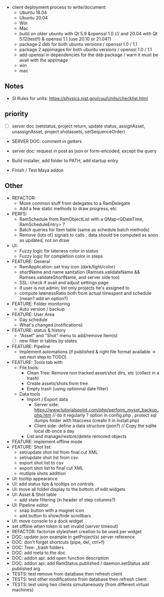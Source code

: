 - client deployment process to write/document:
    - Ubuntu 18.04
    - Ubuntu 20.04
    - Win
    - Mac
    - build on older ubuntu with Qt 5.9 &openssl 1.0 /// and 20.04 with Qt 5.12(test!!) & openssl 1.1 (use 20.10 or 21.04?)
    - package 2 deb for both ubuntu versions / openssl 1.0 / 1.1
    - package 2 appimages for both ubuntu versions / openssl 1.0 / 1.1
    - add openssl in dependencies for the deb package / warn it must be avail with the appimage
    - win
    - mac

## Notes

- SI Rules for units: https://physics.nist.gov/cuu/Units/checklist.html

## priority

- [ ] server doc (setstatus, project return, update status, assignAsset, unassignAsset, project shotassets, setSequenceOrder)
- SERVER DOC: comment in getters
- server doc: request in post as json or form-encoded, except the query

- Build installer, add folder to PATH, add startup entry
- Finish / Test Maya addon

## Other

- REFACTOR:
    - Move common stuff from delegates to a RamDelegate
    - Add a few static methods to draw progress, etc
- PERFS:
    - RamSchedule from RamObjectList with a QMap<QDateTime, RamScheduleEntry> ?
    - Batch queries for Item table (same as schedule batch methods)
    - Remove (lots of) signals to calls ; data should be computed as soon as updated, not on draw
- UI:
    - Fuzzy logic for lateness color in status
    - Fuzzy logic for completion color in steps
- FEATURE: General
    - RamApplication: set tray icon (dark/light/color)
    - shortName and name sanitation (Ramses.validateName && Ramses.validateShortName, and server side too)
    - SSL: check if avail and adjust settings page
    - if user is not admin, list only projects he's assigned to
    - compute latenessRatio both from actual timespent and schedule (mean? add an option?)
- FEATURE: Folder monitoring
    - Auto version / backup
- FEATURE: User Area
    - Day schedule
    - What's changed (notifications)
- FEATURE: status & history
    - "Asset" and "Shot" menu to add/remove item(s)
    - [ ] new filter in tables by states
- FEATURE: Pipeline
    - Implement automations (if published & right file format available -> set next step to TODO)
- FEATURE: Tools tab with
    - File tools:
        - Clean Tree: Remove non tracked asset/shot dirs, etc (collect in a trash)
        - Create assets/shots from tree
        - Empty trash (using optionnal date filter)
    - Data tools
        - Import / Export data
            - Server side: https://www.tutorialspoint.com/php/perform_mysql_backup_php.htm // do it regularly ? option in config.php , protect sql dumps folder with htaccess (create it in install.php)
            - Client side: define a data structure (json?) // Copy the sqlite local db once a day
        - List and manage/restore/delete removed objects
- FEATURE: implement offline mode
- FEATURE: Shot list:
    - set/update shot list from final cut XML
    - set/update shot list from csv
    - export shot list to csv
    - export shot list to final cut XML
    - mutliple shots addition
- UI: tooltip appearance
- UI: add status tips & tooltips on controls
- UI: move all folder display to the bottom of edit widgets
- UI: Asset & Shot table
    - add state filtering (in header of step columns?)
- UI: Pipeline editor
    - snap button with a magnet icon
    - add button to show/hide scrollbars
- UI: move console to a dock widget
- set offline when token is set invalid (server timeout)
- REFACTOR: factorize stylesheet creation to be used per widget
- DOC: update json example in getProject(s) server reference
- DOC: don't forget shortcuts (pipe, del, ctrl+f)
- DOC: Tree: _trash folders
- DOC: add meta to the doc
- DOC: addon api: add open function description
- DOC: addon api: add RamStatus.published / daemon.setStatus add published arg
- TESTS: test remove from database then refresh client
- TESTS: test other modifications from database then refresh client
- TESTS: test using two clients simultaneously (from different virtual machines)